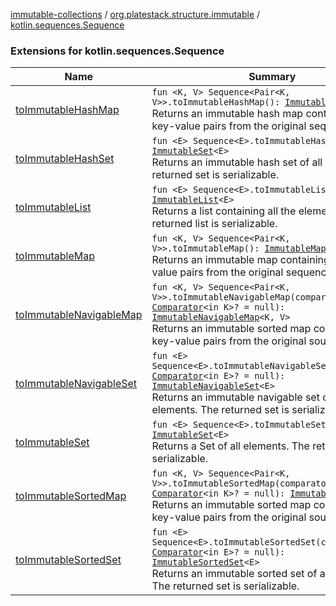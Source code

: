 [immutable-collections](../../index.md) / [org.platestack.structure.immutable](../index.md) / [kotlin.sequences.Sequence](.)

### Extensions for kotlin.sequences.Sequence

| Name | Summary |
|---|---|
| [toImmutableHashMap](to-immutable-hash-map.md) | `fun <K, V> Sequence<Pair<K, V>>.toImmutableHashMap(): `[`ImmutableMap`](../-immutable-map.md)`<K, V>`<br>Returns an immutable hash map containing all key-value pairs from the original sequence. |
| [toImmutableHashSet](to-immutable-hash-set.md) | `fun <E> Sequence<E>.toImmutableHashSet(): `[`ImmutableSet`](../-immutable-set.md)`<E>`<br>Returns an immutable hash set of all elements. The returned set is serializable. |
| [toImmutableList](to-immutable-list.md) | `fun <E> Sequence<E>.toImmutableList(): `[`ImmutableList`](../-immutable-list.md)`<E>`<br>Returns a list containing all the elements. The returned list is serializable. |
| [toImmutableMap](to-immutable-map.md) | `fun <K, V> Sequence<Pair<K, V>>.toImmutableMap(): `[`ImmutableMap`](../-immutable-map.md)`<K, V>`<br>Returns an immutable map containing all key-value pairs from the original sequence. |
| [toImmutableNavigableMap](to-immutable-navigable-map.md) | `fun <K, V> Sequence<Pair<K, V>>.toImmutableNavigableMap(comparator: `[`Comparator`](http://docs.oracle.com/javase/6/docs/api/java/util/Comparator.html)`<in K>? = null): `[`ImmutableNavigableMap`](../-immutable-navigable-map/index.md)`<K, V>`<br>Returns an immutable sorted map containing all key-value pairs from the original source. |
| [toImmutableNavigableSet](to-immutable-navigable-set.md) | `fun <E> Sequence<E>.toImmutableNavigableSet(comparator: `[`Comparator`](http://docs.oracle.com/javase/6/docs/api/java/util/Comparator.html)`<in E>? = null): `[`ImmutableNavigableSet`](../-immutable-navigable-set/index.md)`<E>`<br>Returns an immutable navigable set of all elements. The returned set is serializable. |
| [toImmutableSet](to-immutable-set.md) | `fun <E> Sequence<E>.toImmutableSet(): `[`ImmutableSet`](../-immutable-set.md)`<E>`<br>Returns a Set of all elements. The returned set is serializable. |
| [toImmutableSortedMap](to-immutable-sorted-map.md) | `fun <K, V> Sequence<Pair<K, V>>.toImmutableSortedMap(comparator: `[`Comparator`](http://docs.oracle.com/javase/6/docs/api/java/util/Comparator.html)`<in K>? = null): `[`ImmutableMap`](../-immutable-map.md)`<K, V>`<br>Returns an immutable sorted map containing all key-value pairs from the original source. |
| [toImmutableSortedSet](to-immutable-sorted-set.md) | `fun <E> Sequence<E>.toImmutableSortedSet(comparator: `[`Comparator`](http://docs.oracle.com/javase/6/docs/api/java/util/Comparator.html)`<in E>? = null): `[`ImmutableSortedSet`](../-immutable-sorted-set/index.md)`<E>`<br>Returns an immutable sorted set of all elements. The returned set is serializable. |
